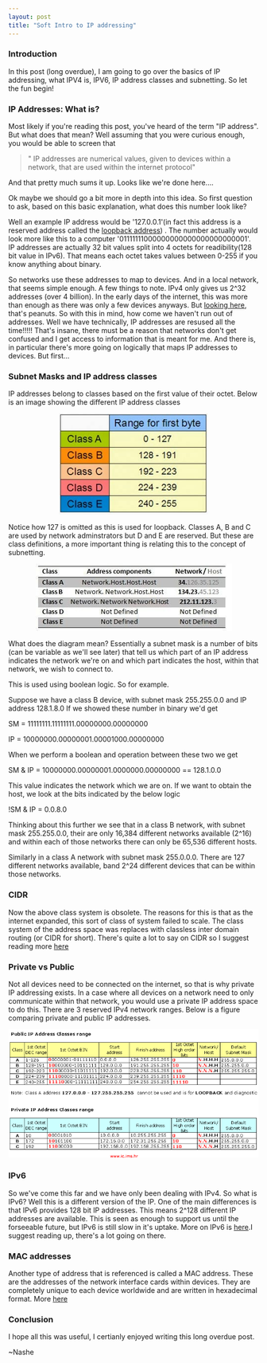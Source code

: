 ```yaml
---
layout: post
title: "Soft Intro to IP addressing"
---
```


### Introduction
In this post (long overdue), I am going to go over the basics of IP addressing, what IPV4 is, IPV6, IP address classes and subnetting. So let the fun begin!

### IP Addresses: What is?
Most likely if you're reading this post, you've heard of the term "IP address". But what does that mean? Well assuming that you were curious enough, you would be able to screen that 

>" IP addresses are numerical values, given to devices within a network, that are used within the internet protocol"

And that pretty much sums it up. Looks like we're done here....


Ok maybe we should go a bit more in depth into this idea. So first question to ask, based on this basic explanation, what does this number look like?

Well an example IP address would be '127.0.0.1'(in fact this address is a reserved address called the [loopback address](https://superuser.com/a/255839))
. The number actually would look more like this to a computer
'01111111000000000000000000000001'. IP addresses are actually 32 bit values split into 4 octets for readibility(128 bit value in IPv6). That means each octet takes values between 0-255 if you know anything about binary.

So networks use these addresses to map to devices. And in a local network, that seems simple enough. A few things to note. IPv4 only gives us 2^32 addresses (over 4 billion). In the early days of the internet, this was more than enough as there was only a few devices anyways. But [looking here](https://www.statista.com/statistics/471264/iot-number-of-connected-devices-worldwide/), that's peanuts. So with this in mind, how come we haven't run out of addresses. Well we have technically, IP addresses are resused all the time!!!!! That's insane, there must be a reason that networks don't get confused and I get access to information that is meant for me. And there is, in particular there's more going on logically that maps IP addresses to devices. But first...

### Subnet Masks and IP address classes
IP addresses belong to classes based on the first value of their octet. Below is an image showing the different IP address classes

<p align="center">
	<img src="/assets/IP-address-classes.jpg"/>
</p>

Notice how 127 is omitted as this is used for loopback. Classes A, B and C are used by network adminstrators but D and E are reserved. But these are class definitions, a more important thing is relating this to the concept of subnetting. 

<p align="center">
	<img src="/assets/subnetting.jpg"/>
</p>

What does the diagram mean? Essentially a subnet mask is a number of bits (can be variable as we'll see later) that tell us which part of an IP address indicates the network we're on and which part indicates the host, within that network, we wish to connect to.

This is used using boolean logic. So for example.

Suppose we have a class B device, with subnet mask 255.255.0.0 and IP address 128.1.8.0
If we showed these number in binary we'd get

SM = 11111111.11111111.00000000.00000000

IP = 10000000.00000001.00001000.00000000

When we perform a boolean and operation between these two we get

SM & IP = 10000000.00000001.0000000.00000000 == 128.1.0.0

This value indicates the network which we are on. If we want to obtain the host, we look at the bits indicated by the below logic

!SM & IP = 0.0.8.0

Thinking about this further we see that in a class B network, with subnet mask 255.255.0.0, their are only 16,384 different networks available (2^16) and within each of those networks there can only be 65,536 different hosts.

Similarly in a class A network with subnet mask 255.0.0.0. There are 127 different networks available, band 2^24 different devices that can be within those networks.


### CIDR
Now the above class system is obsolete. The reasons for this is that as the internet expanded, this sort of class of system failed to scale. The class system of the address space was replaces with classless inter domain routing (or CIDR for short). There's quite a lot to say on CIDR so I suggest reading more [here](https://whatismyipaddress.com/cidr)

### Private vs Public 
Not all devices need to be connected on the internet, so that is why private IP addressing exists. In a case where all devices on a network need to only communicate within that network, you would use a private IP address space to do this. There are 3 reserved IPv4 network ranges. Below is a figure comparing private and public IP addresses.

<p align="center">
	<img src="/assets/public-private-ip.png"/>
</p>


### IPv6
So we've come this far and we have only been dealing with IPv4. So what is IPv6? Well this is a different version of the IP. One of the main differences is that IPv6 provides 128 bit IP addresses. This means 2^128 different IP addresses are available. This is seen as enough to support us until the forseeable future, but IPv6 is still slow in it's uptake. More on IPv6 is [here](https://en.wikipedia.org/wiki/IPv6).I suggest reading up, there's a lot going on there.

### MAC addresses
Another type of address that is referenced is called a MAC address. These are the addresses of the network interface cards within devices. They are completely unique to each device worldwide and are written in hexadecimal format. More [here](https://en.wikipedia.org/wiki/MAC_address)


### Conclusion
I hope all this was useful, I certianly enjoyed writing this long overdue post. 

~Nashe

